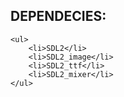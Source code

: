 ## DEPENDECIES:
    <ul>
        <li>SDL2</li>
        <li>SDL2_image</li>
        <li>SDL2_ttf</li>
        <li>SDL2_mixer</li>
    </ul>